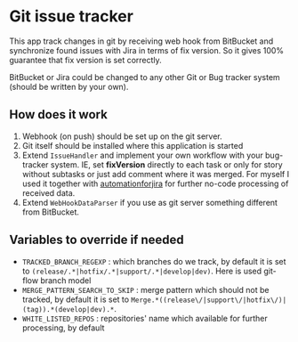 # Git issue tracker

This app track changes in git by receiving web hook from BitBucket and synchronize found issues
with Jira in terms of fix version. So it gives 100% guarantee that fix version is set correctly.

BitBucket or Jira could be changed to any other Git or Bug tracker system (should be written by your own). 


## How does it work

1. Webhook (on push) should be set up on the git server.
2. Git itself should be installed where this application is started
3. Extend `IssueHandler` and implement your own workflow with your bug-tracker system.
IE, set **fixVersion** directly to each task or only for story without subtasks or just add
comment where it was merged. For myself I used it together with [automationforjira] for 
further no-code processing of received data.
4. Extend `WebHookDataParser` if you use as git server something different from BitBucket. 

## Variables to override if needed 

- `TRACKED_BRANCH_REGEXP` : which branches do we track, by default it is set to 
`(release/.*|hotfix/.*|support/.*|develop|dev)`. Here is used git-flow branch model
- `MERGE_PATTERN_SEARCH_TO_SKIP` : merge pattern which should not be tracked, by default it is set to
`Merge.*((release\/|support\/|hotfix\/)|(tag)).*(develop|dev).*`.
- `WHITE_LISTED_REPOS` : repositories' name which available for further processing, by default 



[automationforjira]: https://automationforjira.com/